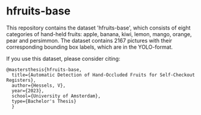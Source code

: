 # hfruits-base

This repository contains the dataset 'hfruits-base', which consists of eight categories of hand-held fruits: apple, banana, kiwi, lemon, mango, orange, pear and persimmon. 
The dataset contains 2167 pictures with their corresponding bounding box labels, which are in the YOLO-format.

If you use this dataset, please consider citing: 
```
@mastersthesis{hfruits-base,
  title={Automatic Detection of Hand-Occluded Fruits for Self-Checkout Registers},
  author={Hessels, V},
  year={2023},
  school={University of Amsterdam},
  type={Bachelor's Thesis}
  }
```
